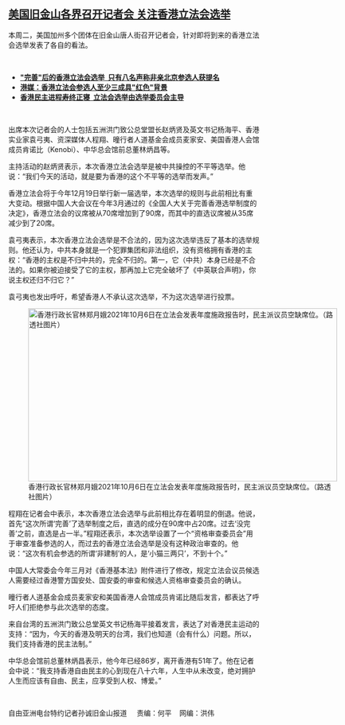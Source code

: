 <!--1638388942000-->
[美国旧金山各界召开记者会  关注香港立法会选举](https://www.rfa.org/mandarin/yataibaodao/gangtai/sc2-12012021102954.html)
------

<p></p><p>本周二，美国加州多个团体在旧金山唐人街召开记者会，针对即将到来的香港立法会选举发表了各自的看法。</p><p><br/></p><ul><li><a href="https://www.rfa.org/mandarin/yataibaodao/gangtai/ac-11102021073248.html"><strong>"完善"后的香港立法会选举  只有八名声称非亲北京参选人获提名</strong></a></li><li><strong><a href="https://www.rfa.org/mandarin/Xinwen/8-11072021142108.html">港媒：香港立法会参选人至少三成具"红色"背景</a></strong></li><li><strong><a href="https://www.rfa.org/mandarin/yataibaodao/ac-03302021073526.htm">香港民主进程寿终正寝  立法会选举由选举委员会主导</a></strong></li></ul><p><br/></p><p>出席本次记者会的人士包括五洲洪门致公总堂盟长赵炳贤及英文书记杨海平、香港实业家袁弓夷、资深媒体人程翔、曈行者人道基金会成员麦家安、美国香港人会馆成员肯诺比（Kenobi<span>）、中华总会馆前总董林炳昌等。</span></p><p>主持活动的赵炳贤表示，本次香港立法会选举是被中共操控的不平等选举。他说：“我们今天的活动，就是要为香港的这个不平等的选举而发声。”</p><p>香港立法会将于今年12<span>月</span>19<span>日举行新一届选举，本次选举的规则与此前相比有重大变动。根据中国人大会议在今年</span>3<span>月通过的《全国人大关于完善香港选举制度的决定》，香港立法会的议席被从</span>70<span>席增加到了</span>90<span>席，而其中的直选议席被从</span>35<span>席减少到了</span>20<span>席。</span></p><p>袁弓夷表示，本次香港立法会选举是不合法的，因为这次选举违反了基本的选举规则。他还认为，中共本身就是一个犯罪集团和非法组织，没有资格拥有香港的主权：“香港的主权是不归中共的，完全不归的。第一，它（中共）本身已经是不合法的。如果你被迫接受了它的主权，那再加上它完全破坏了《中英联合声明》，你说主权还归不归它？”</p><p>袁弓夷也发出呼吁，希望香港人不承认这次选举，不为这次选举进行投票。</p><p><figure class="image-richtext image-inline captioned" style="width:620px;"><img alt="香港行政长官林郑月娥2021年10月6日在立法会发表年度施政报告时，民主派议员空缺席位。（路透社图片）" height="348" src="https://www.rfa.org/mandarin/yataibaodao/gangtai/sc2-12012021102954.html/sc1201.jpg/@@images/a180a4ae-0e64-469e-9171-a96a437023ee.jpeg" title="sc1201.jpg" width="620"/><figcaption class="image-caption">香港行政长官林郑月娥2021年10月6日在立法会发表年度施政报告时，民主派议员空缺席位。（路透社图片）</figcaption><small></small></figure></p><p>程翔在记者会中表示，本次香港立法会选举与此前相比存在着明显的倒退。他说，首先“这次所谓‘完善’了选举制度之后，直选的成分在90<span>席中占</span>20<span>席。过去‘没完善’之前，直选是占一半。”程翔还表示，本次选举设置了一个“资格审查委员会”用于审查准备参选的人，而过去的香港立法会选举是没有这种政治审查的。他说：“这次有机会参选的所谓‘非建制’的人，是‘小猫三两只’，不到十个。”</span></p><p>中国人大常委会今年三<span>月对《香港基本法》附件进行了修改，规定立法会议员候选人需要经过香港警方国安处、国安委的审查和候选人资格审查委员会的确认。</span></p><p>曈行者人道基金会成员麦家安和美国香港人会馆成员肯诺比随后发言，都表达了呼吁人们拒绝参与此次选举的态度。</p><p>来自台湾的五洲洪门致公总堂英文书记杨海平接着发言，表达了对香港民主运动的支持：“因为，今天的香港及明天的台湾，我们也知道（会有什么）问题。所以，我们支持香港的民主法制。”</p><p>中华总会馆前总董林炳昌表示，他今年已经86<span>岁，离开香港有</span>51<span>年了。他在记者会中说：“我支持香港自由民主的心到现在八十六年，人生中从未改变，绝对拥护人生而应该有自由、民主，应享受到人权、博爱。”</span></p><p><br/></p><p>自由亚洲电台特约记者孙诚旧金山报道     责编：何平    网编：洪伟<br/></p>
